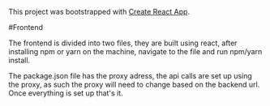 This project was bootstrapped with [Create React App](https://github.com/facebook/create-react-app).

#Frontend

The frontend is divided into two files, they are built using react, after installing npm or yarn on the machine, navigate to the file and run npm/yarn install.

The package.json file has the proxy adress, the api calls are set up using the proxy, as such the proxy will need to change based on the backend url. Once everything is set up that's it.

